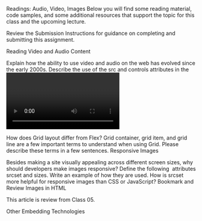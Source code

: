 Readings: Audio, Video, Images
Below you will find some reading material, code samples, and some additional resources that support the topic for this class and the upcoming lecture.

Review the Submission Instructions for guidance on completing and submitting this assignment.

Reading
Video and Audio Content

Explain how the ability to use video and audio on the web has evolved since the early 2000s.
Describe the use of the src and controls attributes in the <video> element.
Why is it important to have fallback content inside the <video> element?
Write a very short story where <audio> and <video> are characters.
A Complete Guide To Grid

How does Grid layout differ from Flex?
Grid container, grid item, and grid line are a few important terms to understand when using Grid. Please describe these terms in a few sentences.
Responsive Images

Besides making a site visually appealing across different screen sizes, why should developers make images responsive?
Define the following <img> attributes srcset and sizes. Write an example of how they are used.
How is srcset more helpful for responsive images than CSS or JavaScript?
Bookmark and Review
Images in HTML

This article is review from Class 05.

Other Embedding Technologies

